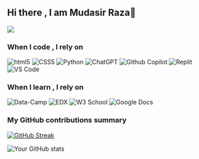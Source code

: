 ## Hi there , I am Mudasir Raza👋

![](https://komarev.com/ghpvc/?username=mudasir1144&color=brightgreen)

<h3>When I code , I rely on </h3>
<p>
  <img alt="html5" src="https://img.shields.io/badge/-HTML5-E34F26?style=flat-square&logo=html5&logoColor=white" />
  <img alt="CSS5" src="https://img.shields.io/badge/CSS3-1572B6?style=for-the-badge&logo=css3&logoColor=white"/>
  <img alt="Python" src="https://img.shields.io/badge/Python-FFD43B?style=for-the-badge&logo=python&logoColor=blue"/>
  <img alt="ChatGPT" src="https://img.shields.io/badge/ChatGPT-74aa9c?style=for-the-badge&logo=openai&logoColor=white"/>
  <img alt= "Github Copilot" src="https://img.shields.io/badge/github%20copilot-000000?style=for-the-badge&logo=githubcopilot&logoColor=white" />
   <img alt="Replit" src="https://img.shields.io/badge/replit-667881?style=for-the-badge&logo=replit&logoColor=white"/>
   <img alt="VS Code" src="https://img.shields.io/badge/VSCode-0078D4?style=for-the-badge&logo=visual%20studio%20code&logoColor=white"/>
</p>
<h3>When I learn , I rely on </h3>
  <p>
  <img alt="Data-Camp" src="https://img.shields.io/badge/Datacamp-05192D?style=for-the-badge&logo=datacamp&logoColor=65FF8F"/>
  <img alt="EDX" src ="https://img.shields.io/badge/Edx-193A3E?style=for-the-badge&logo=edx&logoColor=white"/>
  <img alt="W3 School" src="https://img.shields.io/badge/W3Schools-04AA6D?style=for-the-badge&logo=W3Schools&logoColor=white"/>
  <img alt="Google Docs" src="https://img.shields.io/badge/Google%20Docs-4285F4?style=for-the-badge&logo=google-docs&logoColor=white"/>
  </p>

<h3>My GitHub contributions summary</h3>

[![GitHub Streak](https://github-readme-streak-stats.herokuapp.com?user=mudasir1144&theme=dark&ring=fb4362&file=fb4362&currStreakNum=fb4362&currStreakLabel=fb4362&hide_border=true)](https://git.io/streak-stats)

![Your GitHub stats](https://github-readme-stats.vercel.app/api?username=mudasir1144&hide_border=true&show_icons=true&bg_color=151515&title_color=fb4362&icon_color=fb4362&text_bold=false&text_color=9e9e9e)

<!--
**mudasir1144/Mudasir1144** is a ✨ _special_ ✨ repository because its `README.md` (this file) appears on your GitHub profile.

Here are some ideas to get you started:

- 🔭 I’m currently working on ...
- 🌱 I’m currently learning ...
- 👯 I’m looking to collaborate on ...
- 🤔 I’m looking for help with ...
- 💬 Ask me about ...
- 📫 How to reach me: ...
- 😄 Pronouns: ...
- ⚡ Fun fact: ...
-->
